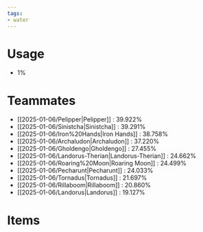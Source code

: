 ```yaml
---
tags:
- water
---
```

# Usage
- 1%
# Teammates
- [[2025-01-06/Pelipper|Pelipper]] : 39.922%
- [[2025-01-06/Sinistcha|Sinistcha]] : 39.291%
- [[2025-01-06/Iron%20Hands|Iron Hands]] : 38.758%
- [[2025-01-06/Archaludon|Archaludon]] : 37.220%
- [[2025-01-06/Gholdengo|Gholdengo]] : 27.455%
- [[2025-01-06/Landorus-Therian|Landorus-Therian]] : 24.662%
- [[2025-01-06/Roaring%20Moon|Roaring Moon]] : 24.499%
- [[2025-01-06/Pecharunt|Pecharunt]] : 24.033%
- [[2025-01-06/Tornadus|Tornadus]] : 21.697%
- [[2025-01-06/Rillaboom|Rillaboom]] : 20.860%
- [[2025-01-06/Landorus|Landorus]] : 19.127%
# Items